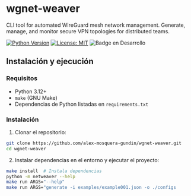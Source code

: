 # wgnet-weaver
CLI tool for automated WireGuard mesh network management. Generate, manage, and monitor secure VPN topologies for distributed teams.

[![Python Version](https://img.shields.io/badge/python-3.12+-blue.svg)](https://www.python.org/)
[![License: MIT](https://img.shields.io/badge/License-MIT-green.svg)](LICENSE)
![Badge en Desarrollo](https://img.shields.io/badge/STATUS-IN%20DEVELOP-green)


## Instalación y ejecución

### Requisitos

- Python 3.12+
- `make` (GNU Make)
- Dependencias de Python listadas en `requirements.txt`

### Instalación

1. Clonar el repositorio:

```bash
git clone https://github.com/alex-mosquera-gundin/wgnet-weaver.git
cd wgnet-weaver
```

2. Instalar dependencias en el entorno y ejecutar el proyecto:

````bash
make install  # Instala dependencias
python -m netweaver --help
make run ARGS="--help"  
make run ARGS="generate -i examples/example001.json -o ./configs
````